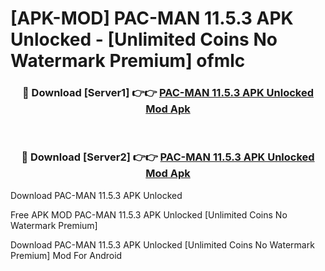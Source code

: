 # [APK-MOD] PAC-MAN 11.5.3 APK Unlocked - [Unlimited Coins No Watermark Premium] ofmlc



<div align="center">
<h3>🔴 Download [Server1] 👉👉 <a href="https://momento.my/?title=PAC-MAN_11.5.3_APK_Unlocked">PAC-MAN 11.5.3 APK Unlocked Mod Apk</a></h3><br>

<h3>🔴 Download [Server2] 👉👉 <a href="https://momento.my/?title=PAC-MAN_11.5.3_APK_Unlocked">PAC-MAN 11.5.3 APK Unlocked Mod Apk</a></h3>
</div>



Download PAC-MAN 11.5.3 APK Unlocked 

Free APK MOD PAC-MAN 11.5.3 APK Unlocked [Unlimited Coins No Watermark Premium]

Download PAC-MAN 11.5.3 APK Unlocked [Unlimited Coins No Watermark Premium] Mod For Android
